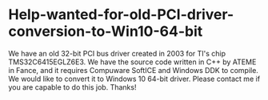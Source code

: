 # Help-wanted-for-old-PCI-driver-conversion-to-Win10-64-bit
We have an old 32-bit PCI bus driver created in 2003 for TI's chip TMS32C6415EGLZ6E3. We have the source code written in C++ by ATEME in Fance, and it requires Compuware SoftICE and Windows DDK to compile. We would like to convert it to Windows 10 64-bit driver. Please contact me if you are capable to do this job. Thanks!
